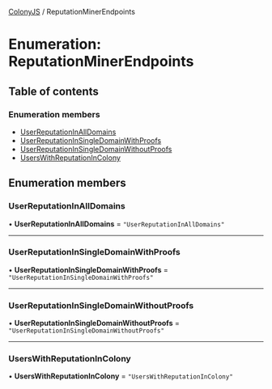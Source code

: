 [ColonyJS](../README.md) / ReputationMinerEndpoints

# Enumeration: ReputationMinerEndpoints

## Table of contents

### Enumeration members

- [UserReputationInAllDomains](ReputationMinerEndpoints.md#userreputationinalldomains)
- [UserReputationInSingleDomainWithProofs](ReputationMinerEndpoints.md#userreputationinsingledomainwithproofs)
- [UserReputationInSingleDomainWithoutProofs](ReputationMinerEndpoints.md#userreputationinsingledomainwithoutproofs)
- [UsersWithReputationInColony](ReputationMinerEndpoints.md#userswithreputationincolony)

## Enumeration members

### UserReputationInAllDomains

• **UserReputationInAllDomains** = `"UserReputationInAllDomains"`

___

### UserReputationInSingleDomainWithProofs

• **UserReputationInSingleDomainWithProofs** = `"UserReputationInSingleDomainWithProofs"`

___

### UserReputationInSingleDomainWithoutProofs

• **UserReputationInSingleDomainWithoutProofs** = `"UserReputationInSingleDomainWithoutProofs"`

___

### UsersWithReputationInColony

• **UsersWithReputationInColony** = `"UsersWithReputationInColony"`
